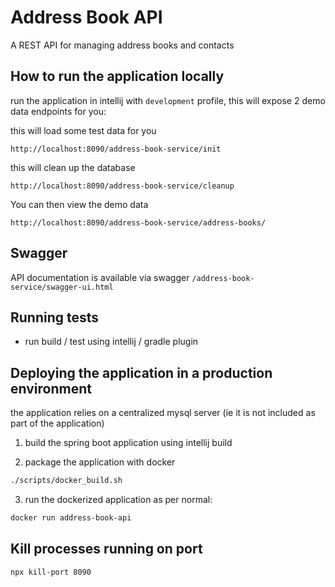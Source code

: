 # Address Book API

A REST API for managing address books and contacts

## How to run the application locally
run the application in intellij with `development` profile, this will expose 2 demo data endpoints for you:

this will load some test data for you
```http request
http://localhost:8090/address-book-service/init
```

this will clean up the database
```http request
http://localhost:8090/address-book-service/cleanup
```

You can then view the demo data
```http request
http://localhost:8090/address-book-service/address-books/
```

## Swagger

API documentation is available via swagger `/address-book-service/swagger-ui.html`


## Running tests
- run build / test using intellij / gradle plugin


## Deploying the application in a production environment
the application relies on a centralized mysql server (ie it is not included as part of the application)

1. build the spring boot application using intellij build

2. package the application with docker

```bash
./scripts/docker_build.sh
```
3. run the dockerized application as per normal:

```bash
docker run address-book-api
``` 

## Kill processes running on port
```bash
npx kill-port 8090
```